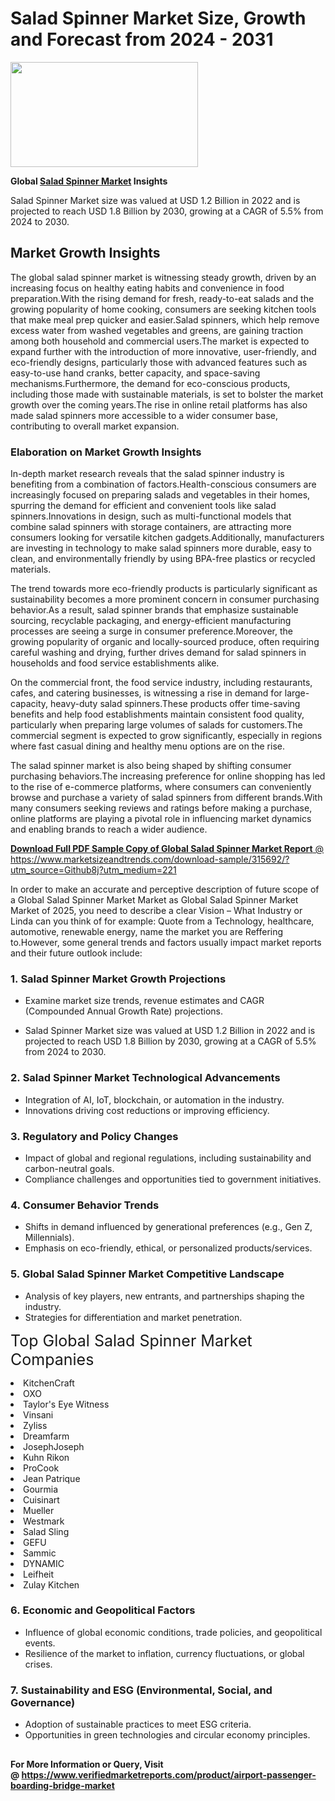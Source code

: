 <H1>Salad Spinner Market Size, Growth and Forecast from 2024 - 2031</H1><img class="aligncenter size-medium wp-image-584254" src="https://thirdeyenews.in/wp-content/uploads/2024/09/Global-Market-Research-300x168.jpeg" alt="" width="300" height="168" /><p><strong>Global&nbsp;<a href="https://www.marketsizeandtrends.com/download-sample/315692/?utm_source=Github8j?utm_medium=221">Salad Spinner Market</a> Insights</strong></p><p>Salad Spinner Market size was valued at USD 1.2 Billion in 2022 and is projected to reach USD 1.8 Billion by 2030, growing at a CAGR of 5.5% from 2024 to 2030.</p><p><h2>Market Growth Insights</h2> <p>The global salad spinner market is witnessing steady growth, driven by an increasing focus on healthy eating habits and convenience in food preparation.With the rising demand for fresh, ready-to-eat salads and the growing popularity of home cooking, consumers are seeking kitchen tools that make meal prep quicker and easier.Salad spinners, which help remove excess water from washed vegetables and greens, are gaining traction among both household and commercial users.The market is expected to expand further with the introduction of more innovative, user-friendly, and eco-friendly designs, particularly those with advanced features such as easy-to-use hand cranks, better capacity, and space-saving mechanisms.Furthermore, the demand for eco-conscious products, including those made with sustainable materials, is set to bolster the market growth over the coming years.The rise in online retail platforms has also made salad spinners more accessible to a wider consumer base, contributing to overall market expansion.</p> <p><a href="#"></a></p> <h3>Elaboration on Market Growth Insights</h3> <p>In-depth market research reveals that the salad spinner industry is benefiting from a combination of factors.Health-conscious consumers are increasingly focused on preparing salads and vegetables in their homes, spurring the demand for efficient and convenient tools like salad spinners.Innovations in design, such as multi-functional models that combine salad spinners with storage containers, are attracting more consumers looking for versatile kitchen gadgets.Additionally, manufacturers are investing in technology to make salad spinners more durable, easy to clean, and environmentally friendly by using BPA-free plastics or recycled materials.</p> <p>The trend towards more eco-friendly products is particularly significant as sustainability becomes a more prominent concern in consumer purchasing behavior.As a result, salad spinner brands that emphasize sustainable sourcing, recyclable packaging, and energy-efficient manufacturing processes are seeing a surge in consumer preference.Moreover, the growing popularity of organic and locally-sourced produce, often requiring careful washing and drying, further drives demand for salad spinners in households and food service establishments alike.</p> <p>On the commercial front, the food service industry, including restaurants, cafes, and catering businesses, is witnessing a rise in demand for large-capacity, heavy-duty salad spinners.These products offer time-saving benefits and help food establishments maintain consistent food quality, particularly when preparing large volumes of salads for customers.The commercial segment is expected to grow significantly, especially in regions where fast casual dining and healthy menu options are on the rise.</p> <p>The salad spinner market is also being shaped by shifting consumer purchasing behaviors.The increasing preference for online shopping has led to the rise of e-commerce platforms, where consumers can conveniently browse and purchase a variety of salad spinners from different brands.With many consumers seeking reviews and ratings before making a purchase, online platforms are playing a pivotal role in influencing market dynamics and enabling brands to reach a wider audience.</p> <p><a href="#"></p><p><span class=""><strong>Download Full PDF Sample Copy of Global Salad Spinner Market Report</strong> @ <a href="https://www.marketsizeandtrends.com/download-sample/315692/?utm_source=Github8j?utm_medium=221" target="_blank">https://www.marketsizeandtrends.com/download-sample/315692/?utm_source=Github8j?utm_medium=221</a></span></p><p>In order to make an accurate and perceptive description of future scope of a Global&nbsp;Salad Spinner Market Market as Global&nbsp;Salad Spinner Market Market of 2025, you need to describe a clear Vision &ndash; What Industry or Linda can you think of for example: Quote from a Technology, healthcare, automotive, renewable energy, name the market you are Reffering to.However, some general trends and factors usually impact market reports and their future outlook include:</p><h3>1.&nbsp;<strong>Salad Spinner Market Growth Projections</strong></h3><ul><li>Examine market size trends, revenue estimates and CAGR (Compounded Annual Growth Rate) projections.</li><li><p>Salad Spinner Market size was valued at USD 1.2 Billion in 2022 and is projected to reach USD 1.8 Billion by 2030, growing at a CAGR of 5.5% from 2024 to 2030.</p></li></ul><h3>2.&nbsp;<strong>Salad Spinner Market Technological Advancements</strong></h3><ul><li>Integration of AI, IoT, blockchain, or automation in the industry.</li><li>Innovations driving cost reductions or improving efficiency.</li></ul><h3>3.&nbsp;<strong>Regulatory and Policy Changes</strong></h3><ul><li>Impact of global and regional regulations, including sustainability and carbon-neutral goals.</li><li>Compliance challenges and opportunities tied to government initiatives.</li></ul><h3>4.&nbsp;<strong>Consumer Behavior Trends</strong></h3><ul><li>Shifts in demand influenced by generational preferences (e.g., Gen Z, Millennials).</li><li>Emphasis on eco-friendly, ethical, or personalized products/services.</li></ul><h3>5.&nbsp;<strong>Global Salad Spinner Market Competitive Landscape</strong></h3><ul><li>Analysis of key players, new entrants, and partnerships shaping the industry.</li><li>Strategies for differentiation and market penetration.</li></ul><p data-pm-slice="1 1 []"><span style="color: inherit; font-family: inherit; font-size: 25px;">Top Global Salad Spinner Market Companies</span></p><div class="" data-test-id=""><p><li>KitchenCraft</li><li> OXO</li><li> Taylor's Eye Witness</li><li> Vinsani</li><li> Zyliss</li><li> Dreamfarm</li><li> JosephJoseph</li><li> Kuhn Rikon</li><li> ProCook</li><li> Jean Patrique</li><li> Gourmia</li><li> Cuisinart</li><li> Mueller</li><li> Westmark</li><li> Salad Sling</li><li> GEFU</li><li> Sammic</li><li> DYNAMIC</li><li> Leifheit</li><li> Zulay Kitchen</li></p></div><h3>6.&nbsp;<strong>Economic and Geopolitical Factors</strong></h3><ul><li>Influence of global economic conditions, trade policies, and geopolitical events.</li><li>Resilience of the market to inflation, currency fluctuations, or global crises.</li></ul><h3>7.&nbsp;<strong>Sustainability and ESG (Environmental, Social, and Governance)</strong></h3><ul><li>Adoption of sustainable practices to meet ESG criteria.</li><li>Opportunities in green technologies and circular economy principles.</li></ul><h2><strong style="font-size: 14px;">For More Information or Query, Visit @&nbsp;</strong><a style="background-color: #ffffff; font-size: 14px;" href="https://www.marketsizeandtrends.com/report/salad-spinner-market/" target="_blank">https://www.verifiedmarketreports.com/product/airport-passenger-boarding-bridge-market</a></h2>